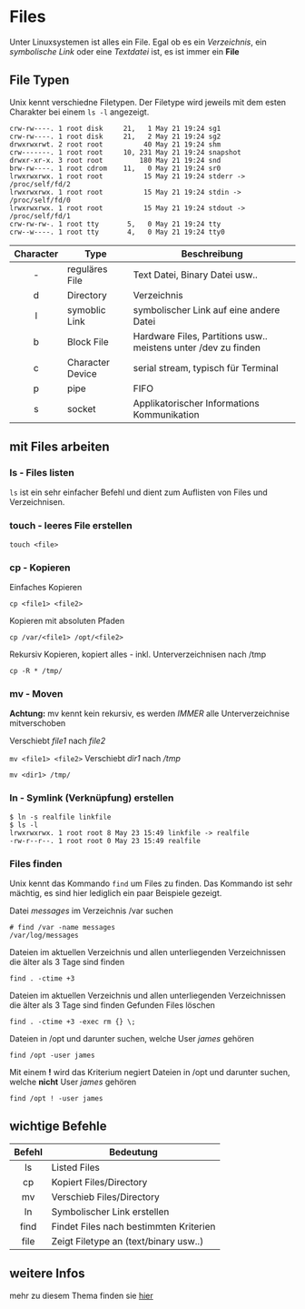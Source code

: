 [1]: https://www.tuxcademy.org/download/de/lxk1/lxk1-de-manual.pdf#chapter.107
# Files

Unter Linuxsystemen ist alles ein File. Egal ob es ein *Verzeichnis*, ein *symbolische Link*
oder eine *Textdatei* ist, es ist immer ein **File**

## File Typen

Unix kennt verschiedne Filetypen. Der Filetype wird jeweils mit dem esten Charakter bei einem `ls -l` angezeigt.

```
crw-rw----. 1 root disk     21,   1 May 21 19:24 sg1
crw-rw----. 1 root disk     21,   2 May 21 19:24 sg2
drwxrwxrwt. 2 root root          40 May 21 19:24 shm
crw-------. 1 root root     10, 231 May 21 19:24 snapshot
drwxr-xr-x. 3 root root         180 May 21 19:24 snd
brw-rw----. 1 root cdrom    11,   0 May 21 19:24 sr0
lrwxrwxrwx. 1 root root          15 May 21 19:24 stderr -> /proc/self/fd/2
lrwxrwxrwx. 1 root root          15 May 21 19:24 stdin -> /proc/self/fd/0
lrwxrwxrwx. 1 root root          15 May 21 19:24 stdout -> /proc/self/fd/1
crw-rw-rw-. 1 root tty       5,   0 May 21 19:24 tty
crw--w----. 1 root tty       4,   0 May 21 19:24 tty0
```

|Character|Type|Beschreibung|
|:--:|--|--|
|-|reguläres File| Text Datei, Binary Datei usw..|
|d|Directory|Verzeichnis|
|l|symoblic Link|symbolischer Link auf eine andere Datei|
|b|Block File| Hardware Files, Partitions usw.. meistens unter /dev zu finden|
|c|Character Device|serial stream, typisch für Terminal |
|p|pipe|FIFO|
|s|socket|Applikatorischer Informations Kommunikation|

## mit Files arbeiten

### ls - Files listen

`ls` ist ein sehr einfacher Befehl und dient zum Auflisten von Files und Verzeichnisen.

### touch - leeres File erstellen

`touch <file>`

### cp - Kopieren
Einfaches Kopieren

`cp <file1> <file2>`

Kopieren mit absoluten Pfaden

`cp /var/<file1> /opt/<file2>`

Rekursiv Kopieren, kopiert alles - inkl. Unterverzeichnisen nach /tmp

`cp -R * /tmp/`

### mv - Moven

**Achtung:** mv kennt kein rekursiv, es werden *IMMER* alle Unterverzeichnise mitverschoben

Verschiebt *file1* nach *file2*

 `mv <file1> <file2>`
Verschiebt *dir1* nach */tmp*

`mv <dir1> /tmp/`

### ln - Symlink (Verknüpfung) erstellen

```
$ ln -s realfile linkfile
$ ls -l
lrwxrwxrwx. 1 root root 8 May 23 15:49 linkfile -> realfile
-rw-r--r--. 1 root root 0 May 23 15:49 realfile
```

### Files finden

Unix kennt das Kommando `find` um Files zu finden. Das Kommando ist sehr mächtig, es sind
hier lediglich ein paar Beispiele gezeigt.


Datei *messages* im Verzeichnis /var suchen
```
# find /var -name messages
/var/log/messages
```

Dateien im aktuellen Verzeichnis und allen unterliegenden Verzeichnissen die älter als 3 Tage sind finden

`find . -ctime +3`

Dateien im aktuellen Verzeichnis und allen unterliegenden Verzeichnissen die älter als 3 Tage sind finden
Gefunden Files löschen

`find . -ctime +3 -exec rm {} \;`

Dateien in /opt und darunter suchen, welche User *james* gehören

`find /opt -user james`

Mit einem **!** wird das Kriterium negiert
Dateien in /opt und darunter suchen, welche **nicht** User *james* gehören

`find /opt ! -user james`



## wichtige Befehle
|Befehl | Bedeutung|
|:--:|--|
|ls|Listed Files|
|cp|Kopiert Files/Directory|
|mv|Verschieb Files/Directory|
|ln|Symbolischer Link erstellen|
|find|Findet Files nach bestimmten Kriterien|
|file|Zeigt Filetype an (text/binary usw..)|

## weitere Infos
mehr zu diesem Thema finden sie [hier][1]
